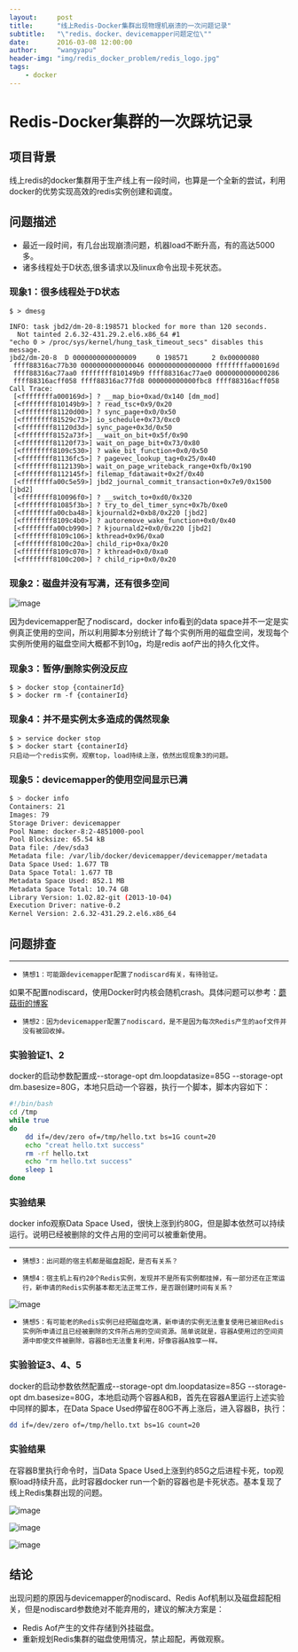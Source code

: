 ```yaml
---
layout:     post
title:      "线上Redis-Docker集群出现物理机崩溃的一次问题记录"
subtitle:   "\"redis、docker、devicemapper问题定位\""
date:       2016-03-08 12:00:00
author:     "wangyapu"
header-img: "img/redis_docker_problem/redis_logo.jpg"
tags:
    - docker
---
```


# Redis-Docker集群的一次踩坑记录

## 项目背景

线上redis的docker集群用于生产线上有一段时间，也算是一个全新的尝试，利用docker的优势实现高效的redis实例创建和调度。
    
## 问题描述

- 最近一段时间，有几台出现崩溃问题，机器load不断升高，有的高达5000多。
- 诸多线程处于D状态,很多请求以及linux命令出现卡死状态。

### 现象1：很多线程处于D状态

    $ > dmesg

    INFO: task jbd2/dm-20-8:198571 blocked for more than 120 seconds.
      Not tainted 2.6.32-431.29.2.el6.x86_64 #1
    "echo 0 > /proc/sys/kernel/hung_task_timeout_secs" disables this message.
    jbd2/dm-20-8  D 0000000000000009     0 198571      2 0x00000080
     ffff88316ac77b30 0000000000000046 0000000000000000 ffffffffa000169d
     ffff88316ac77aa0 ffffffff810149b9 ffff88316ac77ae0 0000000000000286
     ffff88316acff058 ffff88316ac77fd8 000000000000fbc8 ffff88316acff058
    Call Trace:
     [<ffffffffa000169d>] ? __map_bio+0xad/0x140 [dm_mod]
     [<ffffffff810149b9>] ? read_tsc+0x9/0x20
     [<ffffffff81120d00>] ? sync_page+0x0/0x50
     [<ffffffff81529c73>] io_schedule+0x73/0xc0
     [<ffffffff81120d3d>] sync_page+0x3d/0x50
     [<ffffffff8152a73f>] __wait_on_bit+0x5f/0x90
     [<ffffffff81120f73>] wait_on_page_bit+0x73/0x80
     [<ffffffff8109c530>] ? wake_bit_function+0x0/0x50
     [<ffffffff81136fc5>] ? pagevec_lookup_tag+0x25/0x40
     [<ffffffff8112139b>] wait_on_page_writeback_range+0xfb/0x190
     [<ffffffff8112145f>] filemap_fdatawait+0x2f/0x40
     [<ffffffffa00c5e59>] jbd2_journal_commit_transaction+0x7e9/0x1500 [jbd2]
     [<ffffffff810096f0>] ? __switch_to+0xd0/0x320
     [<ffffffff81085f3b>] ? try_to_del_timer_sync+0x7b/0xe0
     [<ffffffffa00cba48>] kjournald2+0xb8/0x220 [jbd2]
     [<ffffffff8109c4b0>] ? autoremove_wake_function+0x0/0x40
     [<ffffffffa00cb990>] ? kjournald2+0x0/0x220 [jbd2]
     [<ffffffff8109c106>] kthread+0x96/0xa0
     [<ffffffff8100c20a>] child_rip+0xa/0x20
     [<ffffffff8109c070>] ? kthread+0x0/0xa0
     [<ffffffff8100c200>] ? child_rip+0x0/0x20

### 现象2：磁盘并没有写满，还有很多空间

![image](http://wangyapu.github.io/img/redis_docker_problem/dm_disk_total.png)

因为devicemapper配了nodiscard，docker info看到的data space并不一定是实例真正使用的空间，所以利用脚本分别统计了每个实例所用的磁盘空间，发现每个实例所使用的磁盘空间大概都不到10g，均是redis aof产出的持久化文件。


### 现象3：暂停/删除实例没反应

    $ > docker stop {containerId}
    $ > docker rm -f {containerId}


### 现象4：并不是实例太多造成的偶然现象

    $ > service docker stop
    $ > docker start {containerId}
    只启动一个redis实例，观察top，load持续上涨，依然出现现象3的问题。
    

### 现象5：devicemapper的使用空间显示已满

```bash
$ > docker info 
Containers: 21
Images: 79
Storage Driver: devicemapper
Pool Name: docker-8:2-4851000-pool
Pool Blocksize: 65.54 kB
Data file: /dev/sda3
Metadata file: /var/lib/docker/devicemapper/devicemapper/metadata
Data Space Used: 1.677 TB
Data Space Total: 1.677 TB
Metadata Space Used: 852.1 MB
Metadata Space Total: 10.74 GB
Library Version: 1.02.82-git (2013-10-04)
Execution Driver: native-0.2
Kernel Version: 2.6.32-431.29.2.el6.x86_64
```

## 问题排查


---

-  ``猜想1：可能跟devicemapper配置了nodiscard有关，有待验证。``

如果不配置nodiscard，使用Docker时内核会随机crash。具体问题可以参考：[蘑菇街的博客](http://mogu.io/docker_crash-79)
    
-  ``猜想2：因为devicemapper配置了nodiscard，是不是因为每次Redis产生的aof文件并没有被回收掉。``

### 实验验证1、2

docker的启动参数配置成--storage-opt dm.loopdatasize=85G --storage-opt dm.basesize=80G，本地只启动一个容器，执行一个脚本，脚本内容如下：

```bash
#!/bin/bash
cd /tmp
while true
do
    dd if=/dev/zero of=/tmp/hello.txt bs=1G count=20
    echo "creat hello.txt success"
    rm -rf hello.txt
    echo "rm hello.txt success"
    sleep 1
done
```

### 实验结果

docker info观察Data Space Used，很快上涨到约80G，但是脚本依然可以持续运行。说明已经被删除的文件占用的空间可以被重新使用。

---
    
-  ``猜想3：出问题的宿主机都是磁盘超配，是否有关系？``

-  ``猜想4：宿主机上有约20个Redis实例，发现并不是所有实例都挂掉，有一部分还在正常运行，新申请的Redis实例基本都无法正常工作，是否跟创建时间有关系？``

![image](http://wangyapu.github.io/img/redis_docker_problem/docker_ps.jpg)

-  ``猜想5：有可能老的Redis实例已经把磁盘吃满，新申请的实例无法重复使用已被旧Redis实例所申请过且已经被删除的文件所占用的空间资源。简单说就是，容器A使用过的空间资源中即使文件被删除，容器B也无法重复利用，好像容器A独享一样。``


### 实验验证3、4、5

docker的启动参数依然配置成--storage-opt dm.loopdatasize=85G --storage-opt
dm.basesize=80G，本地启动两个容器A和B，首先在容器A里运行上述实验中同样的脚本，在Data Space Used停留在80G不再上涨后，进入容器B，执行：
    
```bash
dd if=/dev/zero of=/tmp/hello.txt bs=1G count=20
```
    
### 实验结果

在容器B里执行命令时，当Data Space Used上涨到约85G之后进程卡死，top观察load持续升高，此时容器docker run一个新的容器也是卡死状态。基本复现了线上Redis集群出现的问题。

![image](http://wangyapu.github.io/img/redis_docker_problem/docker_info.jpg)

![image](http://wangyapu.github.io/img/redis_docker_problem/dd_file.jpg)

![image](http://wangyapu.github.io/img/redis_docker_problem/docker_run.jpg)
    
    
## 结论

出现问题的原因与devicemapper的nodiscard、Redis Aof机制以及磁盘超配相关，但是nodiscard参数绝对不能弃用的，建议的解决方案是：

- Redis Aof产生的文件存储到外挂磁盘。
- 重新规划Redis集群的磁盘使用情况，禁止超配，再做观察。

